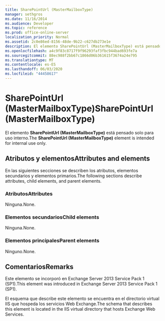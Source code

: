 ```yaml
---
title: SharePointUrl (MasterMailboxType)
manager: sethgros
ms.date: 11/16/2014
ms.audience: Developer
ms.topic: reference
ms.prod: office-online-server
localization_priority: Normal
ms.assetid: 2c0e86ed-8156-48de-9b22-c627db273e1e
description: El elemento SharePointUrl (MasterMailboxType) está pensado solo para uso interno.
ms.openlocfilehash: a4c9f83c8717f9f96293faf3fbc944bad693fe7a
ms.sourcegitcommit: 88ec988f2bb67c1866d06b361615f3674a24e795
ms.translationtype: MT
ms.contentlocale: es-ES
ms.lasthandoff: 06/03/2020
ms.locfileid: "44458617"
---
```

# <a name="sharepointurl-mastermailboxtype"></a><span data-ttu-id="159f6-103">SharePointUrl (MasterMailboxType)</span><span class="sxs-lookup"><span data-stu-id="159f6-103">SharePointUrl (MasterMailboxType)</span></span>

<span data-ttu-id="159f6-104">El elemento **SharePointUrl (MasterMailboxType)** está pensado solo para uso interno.</span><span class="sxs-lookup"><span data-stu-id="159f6-104">The **SharePointUrl (MasterMailboxType)** element is intended for internal use only.</span></span> 

## <a name="attributes-and-elements"></a><span data-ttu-id="159f6-105">Atributos y elementos</span><span class="sxs-lookup"><span data-stu-id="159f6-105">Attributes and elements</span></span>

<span data-ttu-id="159f6-106">En las siguientes secciones se describen los atributos, elementos secundarios y elementos primarios.</span><span class="sxs-lookup"><span data-stu-id="159f6-106">The following sections describe attributes, child elements, and parent elements.</span></span>
  
### <a name="attributes"></a><span data-ttu-id="159f6-107">Atributos</span><span class="sxs-lookup"><span data-stu-id="159f6-107">Attributes</span></span>

<span data-ttu-id="159f6-108">Ninguna.</span><span class="sxs-lookup"><span data-stu-id="159f6-108">None.</span></span>
  
### <a name="child-elements"></a><span data-ttu-id="159f6-109">Elementos secundarios</span><span class="sxs-lookup"><span data-stu-id="159f6-109">Child elements</span></span>

<span data-ttu-id="159f6-110">Ninguna.</span><span class="sxs-lookup"><span data-stu-id="159f6-110">None.</span></span>
  
### <a name="parent-elements"></a><span data-ttu-id="159f6-111">Elementos principales</span><span class="sxs-lookup"><span data-stu-id="159f6-111">Parent elements</span></span>

<span data-ttu-id="159f6-112">Ninguno.</span><span class="sxs-lookup"><span data-stu-id="159f6-112">None.</span></span>
  
## <a name="remarks"></a><span data-ttu-id="159f6-113">Comentarios</span><span class="sxs-lookup"><span data-stu-id="159f6-113">Remarks</span></span>

<span data-ttu-id="159f6-114">Este elemento se incorporó en Exchange Server 2013 Service Pack 1 (SP1).</span><span class="sxs-lookup"><span data-stu-id="159f6-114">This element was introduced in Exchange Server 2013 Service Pack 1 (SP1).</span></span>
  
<span data-ttu-id="159f6-115">El esquema que describe este elemento se encuentra en el directorio virtual IIS que hospeda los servicios Web Exchange.</span><span class="sxs-lookup"><span data-stu-id="159f6-115">The schema that describes this element is located in the IIS virtual directory that hosts Exchange Web Services.</span></span>
  

